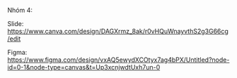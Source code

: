 Nhóm 4:

Slide:
https://www.canva.com/design/DAGXrmz_8ak/r0vHQuWnayvthS2g3G66cg/edit

Figma:
https://www.figma.com/design/vxAQ5ewydXCOtyx7ag4bPX/Untitled?node-id=0-1&node-type=canvas&t=Up3xcnjwdtUxh7un-0

